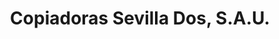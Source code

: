 ---
title: "Copiadoras Sevilla Dos, S.A.U."
url: /sevilla/copiadoras-sevilla-dos-s-a-u/
shop: electrónica
---